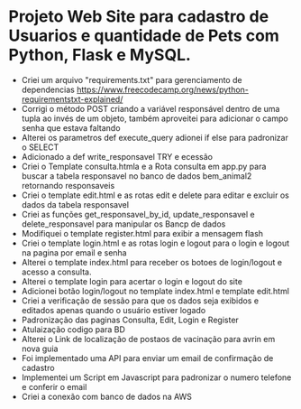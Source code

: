 


# Projeto  Web Site para cadastro de Usuarios e quantidade de Pets com Python, Flask e MySQL.






* Criei um arquivo "requirements.txt" para gerenciamento de dependencias https://www.freecodecamp.org/news/python-requirementstxt-explained/
* Corrigi o método POST criando a variável responsável dentro de uma tupla ao invés de um objeto, também aproveitei para
adicionar o campo senha que estava faltando
* Alterei os parametros def execute_query adionei if else para padronizar o SELECT
* Adicionado a def write_responsavel TRY e ecessão 
* Criei o Template consulta.htmla e a Rota consulta em app.py para buscar a tabela responsavel no banco de dados bem_animal2 retornando responsaveis 
* Criei o template edit.html e as rotas edit e delete para editar  e excluir os dados da tabela responsavel 
* Criei as funções get_responsavel_by_id, update_responsavel e delete_responsavel para manipular os Bancp de dados 
* Modifiquei o template register.html para exibir a mensagem flash
* Criei o template login.html e as rotas login e logout para o login e logout na pagina por email e senha 
* Alterei o template index.html para receber os botoes de login/logout e acesso a consulta.
* Alterei o template login para acertar o login e logout do site 
* Adicionei botão login/logout no template index.html e template edit.html
* Criei a verificação de sessão para que os dados seja exibidos e editados apenas quando o usuário estiver logado 
* Padronização das paginas Consulta, Edit, Login e Register 
* Atulaização codigo para BD
* Alterei o Link de localização de postaos de vacinação para avrin em nova guia 
* Foi implementado uma API para enviar um email de confirmação de cadastro 
* Implementei um Script em Javascript para padronizar o numero telefone e conferir o email 
* Criei a conexão com banco de dados na AWS

